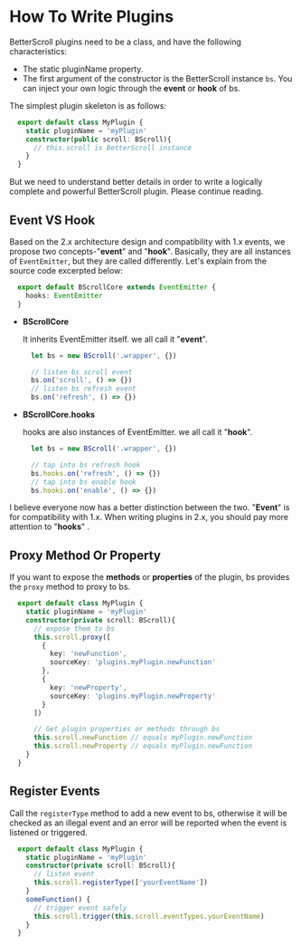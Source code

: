 # How To Write Plugins

BetterScroll plugins need to be a class, and have the following characteristics:

  - The static pluginName property.
  - The first argument of the constructor is the BetterScroll instance `bs`. You can inject your own logic through the **event** or **hook** of bs.

The simplest plugin skeleton is as follows:

```typescript
  export default class MyPlugin {
    static pluginName = 'myPlugin'
    constructor(public scroll: BScroll){
      // this.scroll is BetterScroll instance
    }
  }
```

But we need to understand better details in order to write a logically complete and powerful BetterScroll plugin. Please continue reading.

## Event VS Hook

Based on the 2.x architecture design and compatibility with 1.x events, we propose two concepts-"**event**" and "**hook**". Basically, they are all instances of `EventEmitter`, but they are called differently. Let's explain from the source code excerpted below:

```typescript
  export default BScrollCore extends EventEmitter {
    hooks: EventEmitter
  }
```

  - **BScrollCore**

    It inherits EventEmitter itself. we all call it "**event**".

    ```js
      let bs = new BScroll('.wrapper', {})

      // listen bs scroll event
      bs.on('scroll', () => {})
      // listen bs refresh event
      bs.on('refresh', () => {})
    ```

  - **BScrollCore.hooks**

    hooks are also instances of EventEmitter. we all call it "**hook**".

    ```js
      let bs = new BScroll('.wrapper', {})

      // tap into bs refresh hook
      bs.hooks.on('refresh', () => {})
      // tap into bs enable hook
      bs.hooks.on('enable', () => {})
    ```

I believe everyone now has a better distinction between the two. "**Event**" is for compatibility with 1.x. When writing plugins in 2.x, you should pay more attention to "**hooks**" .

## Proxy Method Or Property

If you want to expose the **methods** or **properties** of the plugin, bs provides the `proxy` method to proxy to bs.

```typescript
  export default class MyPlugin {
    static pluginName = 'myPlugin'
    constructor(private scroll: BScroll){
      // expose them to bs
      this.scroll.proxy([
        {
          key: 'newFunction',
          sourceKey: 'plugins.myPlugin.newFunction'
        },
        {
          key: 'newProperty',
          sourceKey: 'plugins.myPlugin.newProperty'
        }
      ])

      // Get plugin properties or methods through bs
      this.scroll.newFunction // equals myPlugin.newFunction
      this.scroll.newProperty // equals myPlugin.newFunction
    }
  }
```

## Register Events

Call the `registerType` method to add a new event to bs, otherwise it will be checked as an illegal event and an error will be reported when the event is listened or triggered.

```typescript
  export default class MyPlugin {
    static pluginName = 'myPlugin'
    constructor(private scroll: BScroll){
      // listen event
      this.scroll.registerType(['yourEventName'])
    }
    someFunction() {
      // trigger event safely
      this.scroll.trigger(this.scroll.eventTypes.yourEventName)
    }
  }
```
